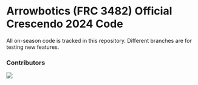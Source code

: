 # Arrowbotics (FRC 3482) Official Crescendo 2024 Code
All on-season code is tracked in this repository. Different branches are for testing new features.

### Contributors
<a href="https://github.com/team-3482/Crescendo2024/graphs/contributors">
  <img src="https://contrib.rocks/image?repo=team-3482/Crescendo2024" />
</a>
